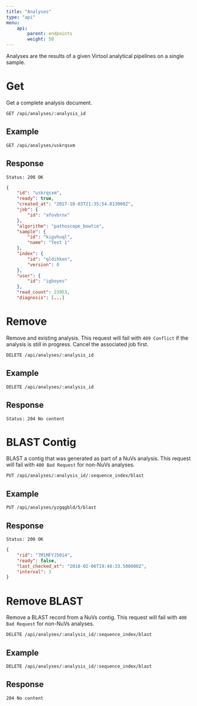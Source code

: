 ```yaml
---
title: "Analyses"
type: "api"
menu:
    api:
        parent: endpoints
        weight: 50
---
```


Analyses are the results of a given Virtool analytical pipelines on a single sample.

# Get

Get a complete analysis document.

```
GET /api/analyses/:analysis_id
```

## Example

```
GET /api/analyses/uskrqsxm
```

## Response

```
Status: 200 OK
```

```json
{
    "id": "uskrqsxm",
    "ready": true,
    "created_at": "2017-10-03T21:35:54.813000Z",
    "job": {
        "id": "afovbrnx"
    },
    "algorithm": "pathoscope_bowtie",
    "sample": {
        "id": "kigvhuql",
        "name": "Test 1"
    },
    "index": {
        "id": "qldihken",
        "version": 0
    },
    "user": {
        "id": "igboyes"
    },
    "read_count": 23953,
    "diagnosis": [...]
```

# Remove

Remove and existing analysis. This request will fail with ``409 Conflict`` if the analysis is still in progress. Cancel the associated job first.

```
DELETE /api/analyses/:analysis_id
```

## Example

```
DELETE /api/analyses/:analysis_id
```

## Response

```
Status: 204 No content
```

# BLAST Contig

BLAST a contig that was generated as part of a NuVs analysis. This request will fail with ``400 Bad Request`` for non-NuVs analyses.

```
PUT /api/analyses/:analysis_id/:sequence_index/blast
```

## Example

```
PUT /api/analyses/yzgqgbld/5/blast
```

## Response

```
Status: 200 OK
```

```json
{
	"rid": "7M1MFYJ5014",
	"ready": false,
	"last_checked_at": "2018-02-06T19:48:33.500000Z",
	"interval": 3
}
```

# Remove BLAST

Remove a BLAST record from a NuVs contig. This request will fail with ``400 Bad Request`` for non-NuVs analyses.

```
DELETE /api/analyses/:analysis_id/:sequence_index/blast
```

## Example

```
DELETE /api/analyses/:analysis_id/:sequence_index/blast
```

## Response

```
204 No content
```
